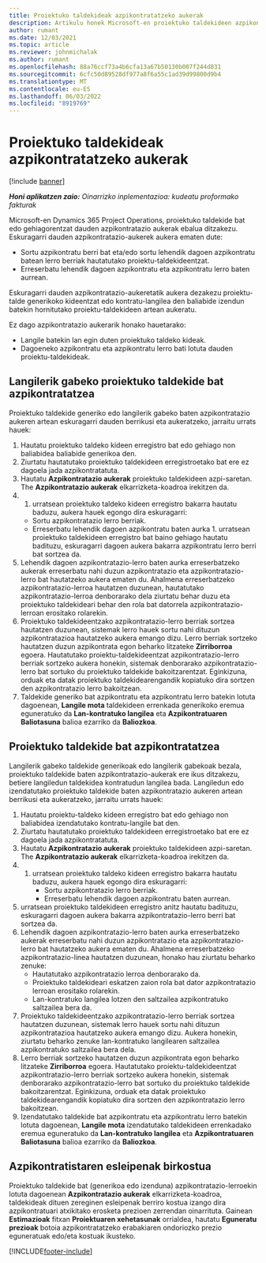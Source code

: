 ```yaml
---
title: Proiektuko taldekideak azpikontratatzeko aukerak
description: Artikulu honek Microsoft-en proiektuko taldekideen azpikontratazio aukerak azaltzen ditu Dynamics 365 Project Operations.
author: rumant
ms.date: 12/03/2021
ms.topic: article
ms.reviewer: johnmichalak
ms.author: rumant
ms.openlocfilehash: 88a76ccf73a4b6cfa13a67b50130b007f244d831
ms.sourcegitcommit: 6cfc50d89528df977a8f6a55c1ad39d99800d9b4
ms.translationtype: MT
ms.contentlocale: eu-ES
ms.lasthandoff: 06/03/2022
ms.locfileid: "8919769"
---
```

# <a name="subcontracting-options-for-project-team-members"></a>Proiektuko taldekideak azpikontratatzeko aukerak

[!include [banner](../../includes/dataverse-preview.md)]

_**Honi aplikatzen zaio:** Oinarrizko inplementazioa: kudeatu proformako fakturak_

Microsoft-en Dynamics 365 Project Operations, proiektuko taldekide bat edo gehiagorentzat dauden azpikontratazio aukerak ebalua ditzakezu. Eskuragarri dauden azpikontratazio-aukerek aukera ematen dute:

- Sortu azpikontratu berri bat eta/edo sortu lehendik dagoen azpikontratu batean lerro berriak hautatutako proiektu-taldekideentzat. 
- Erreserbatu lehendik dagoen azpikontratu eta azpikontratu lerro baten aurrean. 

Eskuragarri dauden azpikontratazio-aukeretatik aukera dezakezu proiektu-talde generikoko kideentzat edo kontratu-langilea den baliabide izendun batekin hornitutako proiektu-taldekideen artean aukeratu. 

Ez dago azpikontratazio aukerarik honako hauetarako:

- Langile batekin lan egin duten proiektuko taldeko kideak. 
- Dagoeneko azpikontratu eta azpikontratu lerro bati lotuta dauden proiektu-taldekideak. 

## <a name="subcontracting-an-unstaffed-project-team-member"></a>Langilerik gabeko proiektuko taldekide bat azpikontratatzea

Proiektuko taldekide generiko edo langilerik gabeko baten azpikontratazio aukeren artean eskuragarri dauden berrikusi eta aukeratzeko, jarraitu urrats hauek:

1. Hautatu proiektuko taldeko kideen erregistro bat edo gehiago non baliabidea baliabide generikoa den.
2. Ziurtatu hautatutako proiektuko taldekideen erregistroetako bat ere ez dagoela jada azpikontratatuta. 
3. Hautatu **Azpikontratazio aukerak** proiektuko taldekideen azpi-saretan. The **Azpikontratazio aukerak** elkarrizketa-koadroa irekitzen da. 
4. 1. urratsean proiektuko taldeko kideen erregistro bakarra hautatu baduzu, aukera hauek egongo dira eskuragarri:
    - Sortu azpikontratazio lerro berriak. 
    - Erreserbatu lehendik dagoen azpikontratu baten aurka 1. urratsean proiektuko taldekideen erregistro bat baino gehiago hautatu badituzu, eskuragarri dagoen aukera bakarra azpikontratu lerro berri bat sortzea da.
5. Lehendik dagoen azpikontratazio-lerro baten aurka erreserbatzeko aukerak erreserbatu nahi duzun azpikontratazio eta azpikontratazio-lerro bat hautatzeko aukera ematen du. Ahalmena erreserbatzeko azpikontratazio-lerroa hautatzen duzunean, hautatutako azpikontratazio-lerroa denborarako dela ziurtatu behar duzu eta proiektuko taldekideari behar den rola bat datorrela azpikontratazio-lerroan erositako rolarekin.
6. Proiektuko taldekideentzako azpikontratazio-lerro berriak sortzea hautatzen duzunean, sistemak lerro hauek sortu nahi dituzun azpikontratazioa hautatzeko aukera emango dizu. Lerro berriak sortzeko hautatzen duzun azpikontrata egon beharko litzateke **Zirriborroa** egoera. Hautatutako proiektu-taldekideentzat azpikontratazio-lerro berriak sortzeko aukera honekin, sistemak denborarako azpikontratazio-lerro bat sortuko du proiektuko taldekide bakoitzarentzat. Eginkizuna, orduak eta datak proiektuko taldekidearengandik kopiatuko dira sortzen den azpikontratazio lerro bakoitzean. 
7. Taldekide generiko bat azpikontratu eta azpikontratu lerro batekin lotuta dagoenean, **Langile mota** taldekideen errenkada generikoko eremua eguneratuko da **Lan-kontratuko langilea** eta **Azpikontratuaren Baliotasuna** balioa ezarriko da **Baliozkoa**.

## <a name="subcontracting-a-staffed-project-team-member"></a>Proiektuko taldekide bat azpikontratatzea

Langilerik gabeko taldekide generikoak edo langilerik gabekoak bezala, proiektuko taldekide baten azpikontratazio-aukerak ere ikus ditzakezu, betiere langiledun taldekidea kontratudun langilea bada. Langiledun edo izendatutako proiektuko taldekide baten azpikontratazio aukeren artean berrikusi eta aukeratzeko, jarraitu urrats hauek:

1. Hautatu proiektu-taldeko kideen erregistro bat edo gehiago non baliabidea izendatutako kontratu-langile bat den.
2. Ziurtatu hautatutako proiektuko taldekideen erregistroetako bat ere ez dagoela jada azpikontratatuta. 
3. Hautatu **Azpikontratazio aukerak** proiektuko taldekideen azpi-saretan. The **Azpikontratazio aukerak** elkarrizketa-koadroa irekitzen da. 
4. 1. urratsean proiektuko taldeko kideen erregistro bakarra hautatu baduzu, aukera hauek egongo dira eskuragarri:
      - Sortu azpikontratazio lerro berriak.
      - Erreserbatu lehendik dagoen azpikontratu baten aurrean.
  1. urratsean proiektuko taldekideen erregistro anitz hautatu badituzu, eskuragarri dagoen aukera bakarra azpikontratazio-lerro berri bat sortzea da.
5. Lehendik dagoen azpikontratazio-lerro baten aurka erreserbatzeko aukerak erreserbatu nahi duzun azpikontratazio eta azpikontratazio-lerro bat hautatzeko aukera ematen du. Ahalmena erreserbatzeko azpikontratazio-linea hautatzen duzunean, honako hau ziurtatu beharko zenuke:
      - Hautatutako azpikontratazio lerroa denborarako da. 
      - Proiektuko taldekideari eskatzen zaion rola bat dator azpikontratazio lerroan erositako rolarekin. 
      - Lan-kontratuko langilea lotzen den saltzailea azpikontratuko saltzailea bera da.
6. Proiektuko taldekideentzako azpikontratazio-lerro berriak sortzea hautatzen duzunean, sistemak lerro hauek sortu nahi dituzun azpikontratazioa hautatzeko aukera emango dizu. Aukera honekin, ziurtatu beharko zenuke lan-kontratuko langilearen saltzailea azpikontratuko saltzailea bera dela. 
7. Lerro berriak sortzeko hautatzen duzun azpikontrata egon beharko litzateke **Zirriborroa** egoera. Hautatutako proiektu-taldekideentzat azpikontratazio-lerro berriak sortzeko aukera honekin, sistemak denborarako azpikontratazio-lerro bat sortuko du proiektuko taldekide bakoitzarentzat. Eginkizuna, orduak eta datak proiektuko taldekidearengandik kopiatuko dira sortzen den azpikontratazio lerro bakoitzean.  
8. Izendatutako taldekide bat azpikontratu eta azpikontratu lerro batekin lotuta dagoenean, **Langile mota** izendatutako taldekideen errenkadako eremua eguneratuko da **Lan-kontratuko langilea** eta **Azpikontratuaren Baliotasuna** balioa ezarriko da **Baliozkoa**.

## <a name="re-costing-subcontractor-assignments"></a>Azpikontratistaren esleipenak birkostua

Proiektuko taldekide bat (generikoa edo izenduna) azpikontratazio-lerroekin lotuta dagoenean **Azpikontratazio aukerak** elkarrizketa-koadroa, taldekideak dituen zereginen esleipenak berriro kostua izango dira azpikontratuari atxikitako erosketa prezioen zerrendan oinarrituta. Gainean **Estimazioak** fitxan **Proiektuaren xehetasunak** orrialdea, hautatu **Eguneratu prezioak** botoia azpikontratatzeko erabakiaren ondoriozko prezio eguneratuak edo/eta kostuak ikusteko.

[!INCLUDE[footer-include](../../includes/footer-banner.md)]
